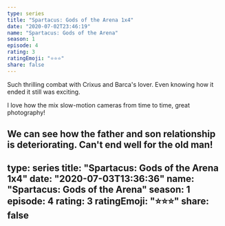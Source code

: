 ```yaml
--- 
type: series 
title: "Spartacus: Gods of the Arena 1x4" 
date: "2020-07-02T23:46:19" 
name: "Spartacus: Gods of the Arena" 
season: 1 
episode: 4 
rating: 3 
ratingEmoji: "⭐️⭐️⭐️" 
share: false 
---
```


Such thrilling combat with Crixus and Barca's lover. Even knowing how it ended it still was exciting.

I love how the mix slow-motion cameras from time to time, great photography!

We can see how the father and son relationship is deteriorating. Can't end well for the old man!
--- 
type: series 
title: "Spartacus: Gods of the Arena 1x4" 
date: "2020-07-03T13:36:36" 
name: "Spartacus: Gods of the Arena" 
season: 1 
episode: 4 
rating: 3 
ratingEmoji: "⭐️⭐️⭐️" 
share: false 
---
